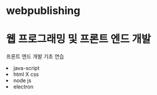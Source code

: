 # webpublishing

<h1>웹 프로그래밍 및 프론트 엔드 개발</h1>

프론트 엔드 개발 기초 연습 

<p><li>java-script</li>
   <li>html X css</li>
   <li>node js</li>
   <li>electron</li></p>
  
